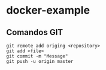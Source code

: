 # docker-example

## Comandos GIT

    git remote add origing <repository>
    git add <file>
    git commit -m "Message"
    git push -u origin master

    
